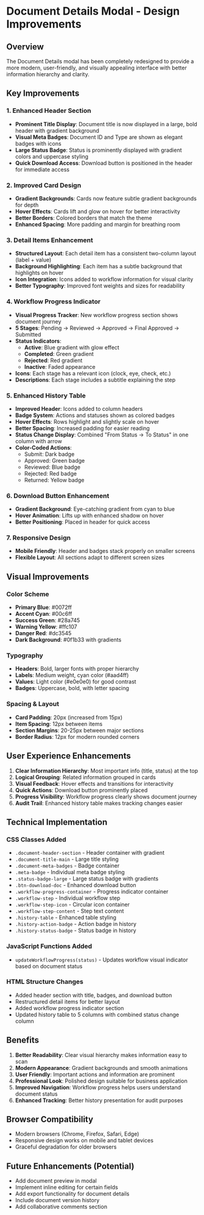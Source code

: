 # Document Details Modal - Design Improvements

## Overview
The Document Details modal has been completely redesigned to provide a more modern, user-friendly, and visually appealing interface with better information hierarchy and clarity.

## Key Improvements

### 1. **Enhanced Header Section**
- **Prominent Title Display**: Document title is now displayed in a large, bold header with gradient background
- **Visual Meta Badges**: Document ID and Type are shown as elegant badges with icons
- **Large Status Badge**: Status is prominently displayed with gradient colors and uppercase styling
- **Quick Download Access**: Download button is positioned in the header for immediate access

### 2. **Improved Card Design**
- **Gradient Backgrounds**: Cards now feature subtle gradient backgrounds for depth
- **Hover Effects**: Cards lift and glow on hover for better interactivity
- **Better Borders**: Colored borders that match the theme
- **Enhanced Spacing**: More padding and margin for breathing room

### 3. **Detail Items Enhancement**
- **Structured Layout**: Each detail item has a consistent two-column layout (label + value)
- **Background Highlighting**: Each item has a subtle background that highlights on hover
- **Icon Integration**: Icons added to workflow information for visual clarity
- **Better Typography**: Improved font weights and sizes for readability

### 4. **Workflow Progress Indicator**
- **Visual Progress Tracker**: New workflow progress section shows document journey
- **5 Stages**: Pending → Reviewed → Approved → Final Approved → Submitted
- **Status Indicators**:
  - **Active**: Blue gradient with glow effect
  - **Completed**: Green gradient
  - **Rejected**: Red gradient
  - **Inactive**: Faded appearance
- **Icons**: Each stage has a relevant icon (clock, eye, check, etc.)
- **Descriptions**: Each stage includes a subtitle explaining the step

### 5. **Enhanced History Table**
- **Improved Header**: Icons added to column headers
- **Badge System**: Actions and statuses shown as colored badges
- **Hover Effects**: Rows highlight and slightly scale on hover
- **Better Spacing**: Increased padding for easier reading
- **Status Change Display**: Combined "From Status → To Status" in one column with arrow
- **Color-Coded Actions**:
  - Submit: Dark badge
  - Approved: Green badge
  - Reviewed: Blue badge
  - Rejected: Red badge
  - Returned: Yellow badge

### 6. **Download Button Enhancement**
- **Gradient Background**: Eye-catching gradient from cyan to blue
- **Hover Animation**: Lifts up with enhanced shadow on hover
- **Better Positioning**: Placed in header for quick access

### 7. **Responsive Design**
- **Mobile Friendly**: Header and badges stack properly on smaller screens
- **Flexible Layout**: All sections adapt to different screen sizes

## Visual Improvements

### Color Scheme
- **Primary Blue**: #0072ff
- **Accent Cyan**: #00c6ff
- **Success Green**: #28a745
- **Warning Yellow**: #ffc107
- **Danger Red**: #dc3545
- **Dark Background**: #0f1b33 with gradients

### Typography
- **Headers**: Bold, larger fonts with proper hierarchy
- **Labels**: Medium weight, cyan color (#aad4ff)
- **Values**: Light color (#e0e0e0) for good contrast
- **Badges**: Uppercase, bold, with letter spacing

### Spacing & Layout
- **Card Padding**: 20px (increased from 15px)
- **Item Spacing**: 12px between items
- **Section Margins**: 20-25px between major sections
- **Border Radius**: 12px for modern rounded corners

## User Experience Enhancements

1. **Clear Information Hierarchy**: Most important info (title, status) at the top
2. **Logical Grouping**: Related information grouped in cards
3. **Visual Feedback**: Hover effects and transitions for interactivity
4. **Quick Actions**: Download button prominently placed
5. **Progress Visibility**: Workflow progress clearly shows document journey
6. **Audit Trail**: Enhanced history table makes tracking changes easier

## Technical Implementation

### CSS Classes Added
- `.document-header-section` - Header container with gradient
- `.document-title-main` - Large title styling
- `.document-meta-badges` - Badge container
- `.meta-badge` - Individual meta badge styling
- `.status-badge-large` - Large status badge with gradients
- `.btn-download-doc` - Enhanced download button
- `.workflow-progress-container` - Progress indicator container
- `.workflow-step` - Individual workflow step
- `.workflow-step-icon` - Circular icon container
- `.workflow-step-content` - Step text content
- `.history-table` - Enhanced table styling
- `.history-action-badge` - Action badge in history
- `.history-status-badge` - Status badge in history

### JavaScript Functions Added
- `updateWorkflowProgress(status)` - Updates workflow visual indicator based on document status

### HTML Structure Changes
- Added header section with title, badges, and download button
- Restructured detail items for better layout
- Added workflow progress indicator section
- Updated history table to 5 columns with combined status change column

## Benefits

1. **Better Readability**: Clear visual hierarchy makes information easy to scan
2. **Modern Appearance**: Gradient backgrounds and smooth animations
3. **User Friendly**: Important actions and information are prominent
4. **Professional Look**: Polished design suitable for business application
5. **Improved Navigation**: Workflow progress helps users understand document status
6. **Enhanced Tracking**: Better history presentation for audit purposes

## Browser Compatibility
- Modern browsers (Chrome, Firefox, Safari, Edge)
- Responsive design works on mobile and tablet devices
- Graceful degradation for older browsers

## Future Enhancements (Potential)
- Add document preview in modal
- Implement inline editing for certain fields
- Add export functionality for document details
- Include document version history
- Add collaborative comments section
